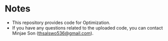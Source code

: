 # Notes
- This repository provides code for Optimization.
- If you have any questions related to the uploaded code, you can contact Minjae Son (thsalswo536@gmail.com).
